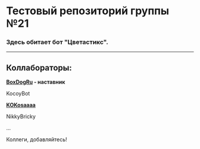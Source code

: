 <h1>Тестовый репозиторий группы №21</h1>
<h3>Здесь обитает бот "Цветастикс".</h3>
<hr>
<h2>Коллабораторы:</h2>

<b><a href="https://github.com/BoxDogRu">BoxDogRu</a> - наставник</b>

KocoyBot

<b><a href="https://github.com/KOKosaaaa">KOKosaaaa</a></b>

NikkyBricky

...

Коллеги, добавляйтесь!